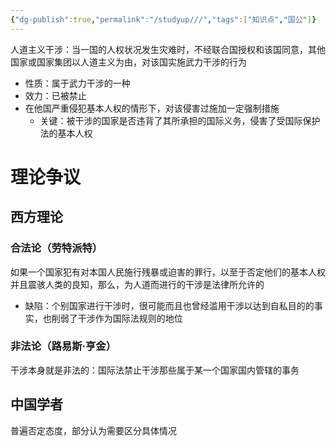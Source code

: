 ```yaml
---
{"dg-publish":true,"permalink":"/studyup///","tags":["知识点","国公"]}
---
```


人道主义干涉：当一国的人权状况发生灾难时，不经联合国授权和该国同意，其他国家或国家集团以人道主义为由，对该国实施武力干涉的行为
- 性质：属于武力干涉的一种
- 效力：已被禁止
- 在他国严重侵犯基本人权的情形下，对该侵害过施加一定强制措施
	- 关键：被干涉的国家是否违背了其所承担的国际义务，侵害了受国际保护法的基本人权
# 理论争议
## 西方理论
### 合法论（劳特派特）
如果一个国家犯有对本国人民施行残暴或迫害的罪行，以至于否定他们的基本人权并且震骇人类的良知，那么，为人道而进行的干涉是法律所允许的
- 缺陷：个别国家进行干涉时，很可能而且也曾经滥用干涉以达到自私目的的事实，也削弱了干涉作为国际法规则的地位
### 非法论（路易斯·亨金）
干涉本身就是非法的：国际法禁止干涉那些属于某一个国家国内管辖的事务
## 中国学者
普遍否定态度，部分认为需要区分具体情况


